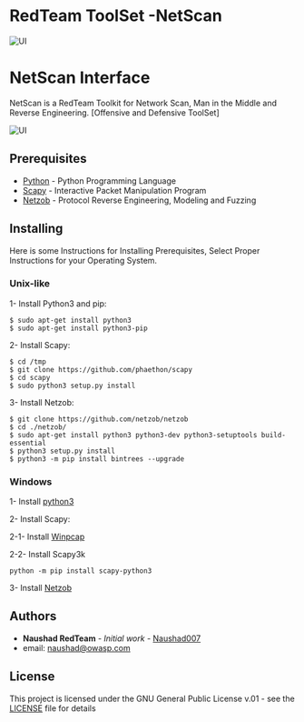 # RedTeam ToolSet -NetScan

![UI](https://www.naushad.co.uk/img/public/CyberScreen-RedTeam.gif)

# NetScan Interface
NetScan is a RedTeam Toolkit for Network Scan, Man in the Middle and Reverse Engineering. [Offensive and Defensive ToolSet]

![UI](https://www.naushad.co.uk/img/public/github/RedTeamNetScan.jpg)


## Prerequisites

* [Python](https://www.python.org) - Python Programming Language
* [Scapy](http://www.secdev.org/projects/scapy) - Interactive Packet Manipulation Program
* [Netzob](https://github.com/netzob/netzob) - Protocol Reverse Engineering, Modeling and Fuzzing

## Installing

Here is some Instructions for Installing Prerequisites,
Select Proper Instructions for your Operating System.

### Unix-like

1- Install Python3 and pip:

```
$ sudo apt-get install python3
$ sudo apt-get install python3-pip
```

2- Install Scapy:
```
$ cd /tmp
$ git clone https://github.com/phaethon/scapy
$ cd scapy
$ sudo python3 setup.py install
```

3- Install Netzob:
```
$ git clone https://github.com/netzob/netzob
$ cd ./netzob/
$ sudo apt-get install python3 python3-dev python3-setuptools build-essential
$ python3 setup.py install
$ python3 -m pip install bintrees --upgrade
```


### Windows

1- Install [python3](https://www.python.org)

2- Install Scapy:

2-1- Install [Winpcap](https://www.winpcap.org/install/bin/WinPcap_4_1_3.exe)

2-2- Install Scapy3k
```
python -m pip install scapy-python3
```

3- Install [Netzob](https://dev.netzob.org/projects/netzob/wiki/Installation_documentation_on_Windows)


## Authors

* **Naushad RedTeam** - *Initial work* - [Naushad007](https://github.com/Naushad007)
* email: naushad@owasp.com

## License

This project is licensed under the GNU General Public License v.01 - see the [LICENSE](LICENSE) file for details
